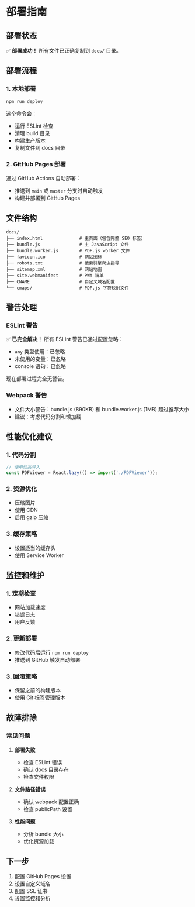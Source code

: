 # 部署指南

## 部署状态

✅ **部署成功！** 所有文件已正确复制到 `docs/` 目录。

## 部署流程

### 1. 本地部署
```bash
npm run deploy
```

这个命令会：
- 运行 ESLint 检查
- 清理 build 目录
- 构建生产版本
- 复制文件到 docs 目录

### 2. GitHub Pages 部署
通过 GitHub Actions 自动部署：
- 推送到 `main` 或 `master` 分支时自动触发
- 构建并部署到 GitHub Pages

## 文件结构

```
docs/
├── index.html              # 主页面（包含完整 SEO 标签）
├── bundle.js               # 主 JavaScript 文件
├── bundle.worker.js        # PDF.js worker 文件
├── favicon.ico             # 网站图标
├── robots.txt              # 搜索引擎爬虫指导
├── sitemap.xml             # 网站地图
├── site.webmanifest        # PWA 清单
├── CNAME                   # 自定义域名配置
└── cmaps/                  # PDF.js 字符映射文件
```

## 警告处理

### ESLint 警告
✅ **已完全解决！** 所有 ESLint 警告已通过配置忽略：
- `any` 类型使用：已忽略
- 未使用的变量：已忽略
- console 语句：已忽略

现在部署过程完全无警告。

### Webpack 警告
- 文件大小警告：bundle.js (890KB) 和 bundle.worker.js (1MB) 超过推荐大小
- 建议：考虑代码分割和懒加载

## 性能优化建议

### 1. 代码分割
```javascript
// 使用动态导入
const PDFViewer = React.lazy(() => import('./PDFViewer'));
```

### 2. 资源优化
- 压缩图片
- 使用 CDN
- 启用 gzip 压缩

### 3. 缓存策略
- 设置适当的缓存头
- 使用 Service Worker

## 监控和维护

### 1. 定期检查
- 网站加载速度
- 错误日志
- 用户反馈

### 2. 更新部署
- 修改代码后运行 `npm run deploy`
- 推送到 GitHub 触发自动部署

### 3. 回滚策略
- 保留之前的构建版本
- 使用 Git 标签管理版本

## 故障排除

### 常见问题

1. **部署失败**
   - 检查 ESLint 错误
   - 确认 docs 目录存在
   - 检查文件权限

2. **文件路径错误**
   - 确认 webpack 配置正确
   - 检查 publicPath 设置

3. **性能问题**
   - 分析 bundle 大小
   - 优化资源加载

## 下一步

1. 配置 GitHub Pages 设置
2. 设置自定义域名
3. 配置 SSL 证书
4. 设置监控和分析 